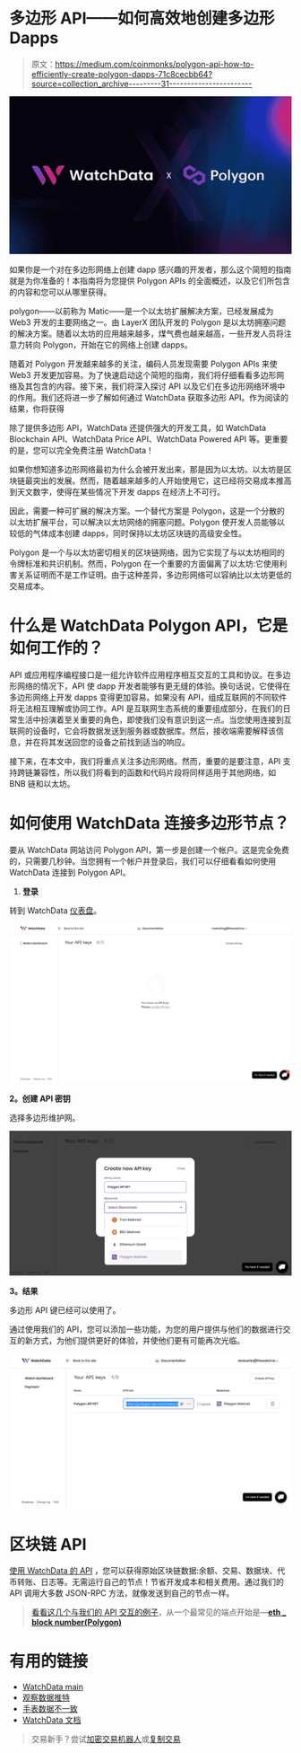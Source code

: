 # 多边形 API——如何高效地创建多边形 Dapps

> 原文：<https://medium.com/coinmonks/polygon-api-how-to-efficiently-create-polygon-dapps-71c8cecbb64?source=collection_archive---------31----------------------->

![](img/7634199d5c4bc2031b40bde00b866d67.png)

如果你是一个对在多边形网络上创建 dapp 感兴趣的开发者，那么这个简短的指南就是为你准备的！本指南将为您提供 Polygon APIs 的全面概述，以及它们所包含的内容和您可以从哪里获得。

polygon——以前称为 Matic——是一个以太坊扩展解决方案，已经发展成为 Web3 开发的主要网络之一。由 LayerX 团队开发的 Polygon 是以太坊拥塞问题的解决方案。随着以太坊的应用越来越多，煤气费也越来越高，一些开发人员将注意力转向 Polygon，开始在它的网络上创建 dapps。

随着对 Polygon 开发越来越多的关注，编码人员发现需要 Polygon APIs 来使 Web3 开发更加容易。为了快速启动这个简短的指南，我们将仔细看看多边形网络及其包含的内容。接下来，我们将深入探讨 API 以及它们在多边形网络环境中的作用。我们还将进一步了解如何通过 WatchData 获取多边形 API。作为阅读的结果，你将获得

除了提供多边形 API，WatchData 还提供强大的开发工具，如 WatchData Blockchain API、WatchData Price API、WatchData Powered API 等。更重要的是，您可以完全免费注册 WatchData！

如果你想知道多边形网络最初为什么会被开发出来，那是因为以太坊。以太坊是区块链最突出的发展。然而，随着越来越多的人开始使用它，这已经将交易成本推高到天文数字，使得在某些情况下开发 dapps 在经济上不可行。

因此，需要一种可扩展的解决方案。一个替代方案是 Polygon，这是一个分散的以太坊扩展平台，可以解决以太坊网络的拥塞问题。Polygon 使开发人员能够以较低的气体成本创建 dapps，同时保持以太坊区块链的高级安全性。

Polygon 是一个与以太坊密切相关的区块链网络，因为它实现了与以太坊相同的令牌标准和共识机制。然而，Polygon 在一个重要的方面偏离了以太坊:它使用利害关系证明而不是工作证明。由于这种差异，多边形网络可以容纳比以太坊更低的交易成本。

# 什么是 WatchData Polygon API，它是如何工作的？

API 或应用程序编程接口是一组允许软件应用程序相互交互的工具和协议。在多边形网络的情况下，API 使 dapp 开发者能够有更无缝的体验。换句话说，它使得在多边形网络上开发 dapps 变得更加容易。如果没有 API，组成互联网的不同软件将无法相互理解或协同工作。API 是互联网生态系统的重要组成部分，在我们的日常生活中扮演着至关重要的角色，即使我们没有意识到这一点。当您使用连接到互联网的设备时，它会将数据发送到服务器或数据库。然后，接收端需要解释该信息，并在将其发送回您的设备之前找到适当的响应。

接下来，在本文中，我们将重点关注多边形网络。然而，重要的是要注意，API 支持跨链兼容性，所以我们将看到的函数和代码片段将同样适用于其他网络，如 BNB 链和以太坊。

# 如何使用 WatchData 连接多边形节点？

要从 WatchData 网站访问 Polygon API，第一步是创建一个帐户。这是完全免费的，只需要几秒钟。当您拥有一个帐户并登录后，我们可以仔细看看如何使用 WatchData 连接到 Polygon API。

1.  **登录**

转到 WatchData [仪表盘](https://dashboard.watchdata.io/login)。

![](img/93160a411f9278df28414f717ea04803.png)

**2。创建 API 密钥**

选择多边形维护网。

![](img/5ac9c241c15658a038aa62e3feeee000.png)

**3。结果**

多边形 API 键已经可以使用了。

通过使用我们的 API，您可以添加一些功能，为您的用户提供与他们的数据进行交互的新方式，为他们提供更好的体验，并使他们更有可能再次光临。

![](img/df0540be658658bdb2f8c64a1300aa90.png)

# 区块链 API

[使用 WatchData 的 API](https://docs.watchdata.io/blockchain-apis/polygon-api) ，您可以获得原始区块链数据:余额、交易、数据块、代币转账、日志等。无需运行自己的节点！节省开发成本和相关费用。通过我们的 API 调用大多数 JSON-RPC 方法，就像发送到自己的节点一样。

> [看看这几个与我们的 API 交互的例子](https://www.watchdata.io/blog/polygon-api-how-to-efficiently-create-polygon-dapps-using-watchdata#:~:text=back%20for%20more!-,Blockchain%20API,-With%20WatchData%E2%80%99s%20API)，从一个最常见的端点开始是—[**eth _ block number(Polygon)**](https://docs.watchdata.io/blockchain-apis/polygon-api/eth_blocknumber-polygon)

# 有用的链接

*   [WatchData main](https://bit.ly/3MXPMgi)
*   [观察数据推特](https://twitter.com/watchdata_io)
*   [手表数据不一致](https://bit.ly/3Ikf30D)
*   [WatchData 文档](https://bit.ly/3IgbLeZ)

> 交易新手？尝试[加密交易机器人](/coinmonks/crypto-trading-bot-c2ffce8acb2a)或[复制交易](/coinmonks/top-10-crypto-copy-trading-platforms-for-beginners-d0c37c7d698c)